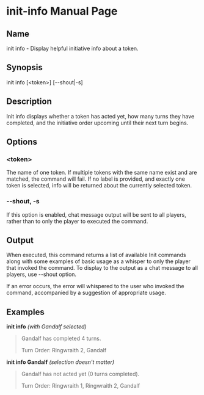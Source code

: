 
# init-info Manual Page

## Name

init info - Display helpful initiative info about a token.

## Synopsis

init info \[\<token\>\] \[--shout|-s\] 

## Description

Init info displays whether a token has acted yet, how many turns they have completed, and the initiative order upcoming until their next turn begins.

## Options

### \<token\>
The name of one token. If multiple tokens with the same name exist and are matched, the command will fail. If no label is provided, and exactly one token is selected, info will be returned about the currently selected token.

### --shout, -s
If this option is enabled, chat message output will be sent to all players, rather than to only the player to executed the command.

## Output

When executed, this command returns a list of available Init commands along with some examples of basic usage as a whisper to only the player that invoked the command. To display to the output as a chat message to all players, use --shout option.

If an error occurs, the error will whispered to the user who invoked the command, accompanied by a suggestion of appropriate usage.

## Examples

**init info** *(with Gandalf selected)*

> Gandalf has completed 4 turns.
>
> Turn Order: Ringwraith 2, Gandalf

**init info Gandalf** *(selection doesn't matter)*

> Gandalf has not acted yet (0 turns completed).
>
> Turn Order: Ringwraith 1, Ringwraith 2, Gandalf

